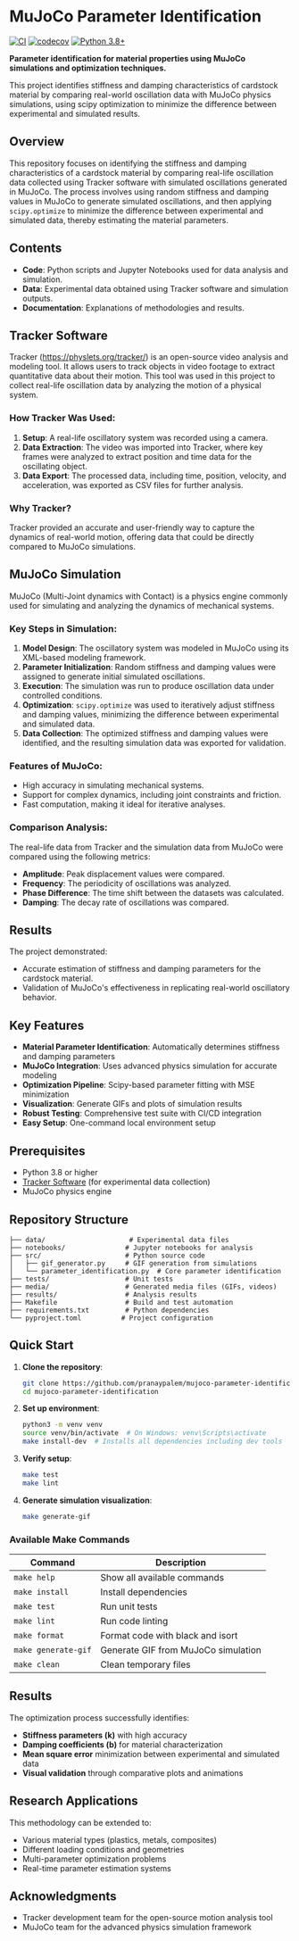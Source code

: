 # MuJoCo Parameter Identification

[![CI](https://github.com/pranaypalem/mujoco-parameter-identification/workflows/CI/badge.svg)](https://github.com/pranaypalem/mujoco-parameter-identification/actions)
[![codecov](https://codecov.io/gh/pranaypalem/mujoco-parameter-identification/branch/main/graph/badge.svg)](https://codecov.io/gh/pranaypalem/mujoco-parameter-identification)
[![Python 3.8+](https://img.shields.io/badge/python-3.8+-blue.svg)](https://www.python.org/downloads/)

**Parameter identification for material properties using MuJoCo simulations and optimization techniques.**

This project identifies stiffness and damping characteristics of cardstock material by comparing real-world oscillation data with MuJoCo physics simulations, using scipy optimization to minimize the difference between experimental and simulated results.

## Overview

This repository focuses on identifying the stiffness and damping characteristics of a cardstock material by comparing real-life oscillation data collected using Tracker software with simulated oscillations generated in MuJoCo. The process involves using random stiffness and damping values in MuJoCo to generate simulated oscillations, and then applying `scipy.optimize` to minimize the difference between experimental and simulated data, thereby estimating the material parameters.

## Contents

- **Code**: Python scripts and Jupyter Notebooks used for data analysis and simulation.
- **Data**: Experimental data obtained using Tracker software and simulation outputs.
- **Documentation**: Explanations of methodologies and results.

## Tracker Software

Tracker (https://physlets.org/tracker/) is an open-source video analysis and modeling tool. It allows users to track objects in video footage to extract quantitative data about their motion. This tool was used in this project to collect real-life oscillation data by analyzing the motion of a physical system.

### How Tracker Was Used:
1. **Setup**: A real-life oscillatory system was recorded using a camera.
2. **Data Extraction**: The video was imported into Tracker, where key frames were analyzed to extract position and time data for the oscillating object.
3. **Data Export**: The processed data, including time, position, velocity, and acceleration, was exported as CSV files for further analysis.

### Why Tracker?

Tracker provided an accurate and user-friendly way to capture the dynamics of real-world motion, offering data that could be directly compared to MuJoCo simulations.

## MuJoCo Simulation

MuJoCo (Multi-Joint dynamics with Contact) is a physics engine commonly used for simulating and analyzing the dynamics of mechanical systems.

### Key Steps in Simulation:
1. **Model Design**: The oscillatory system was modeled in MuJoCo using its XML-based modeling framework.
2. **Parameter Initialization**: Random stiffness and damping values were assigned to generate initial simulated oscillations.
3. **Execution**: The simulation was run to produce oscillation data under controlled conditions.
4. **Optimization**: `scipy.optimize` was used to iteratively adjust stiffness and damping values, minimizing the difference between experimental and simulated data.
5. **Data Collection**: The optimized stiffness and damping values were identified, and the resulting simulation data was exported for validation.

### Features of MuJoCo:
- High accuracy in simulating mechanical systems.
- Support for complex dynamics, including joint constraints and friction.
- Fast computation, making it ideal for iterative analyses.

### Comparison Analysis:

The real-life data from Tracker and the simulation data from MuJoCo were compared using the following metrics:
- **Amplitude**: Peak displacement values were compared.
- **Frequency**: The periodicity of oscillations was analyzed.
- **Phase Difference**: The time shift between the datasets was calculated.
- **Damping**: The decay rate of oscillations was compared.

## Results

The project demonstrated:
- Accurate estimation of stiffness and damping parameters for the cardstock material.
- Validation of MuJoCo's effectiveness in replicating real-world oscillatory behavior.

## Key Features

- **Material Parameter Identification**: Automatically determines stiffness and damping parameters
- **MuJoCo Integration**: Uses advanced physics simulation for accurate modeling  
- **Optimization Pipeline**: Scipy-based parameter fitting with MSE minimization
- **Visualization**: Generate GIFs and plots of simulation results
- **Robust Testing**: Comprehensive test suite with CI/CD integration
- **Easy Setup**: One-command local environment setup

## Prerequisites

- Python 3.8 or higher
- [Tracker Software](https://physlets.org/tracker/) (for experimental data collection)
- MuJoCo physics engine

## Repository Structure

```
├── data/                     # Experimental data files
├── notebooks/               # Jupyter notebooks for analysis
├── src/                     # Python source code
│   ├── gif_generator.py     # GIF generation from simulations
│   └── parameter_identification.py  # Core parameter identification
├── tests/                   # Unit tests
├── media/                   # Generated media files (GIFs, videos)
├── results/                 # Analysis results
├── Makefile                 # Build and test automation
├── requirements.txt         # Python dependencies
└── pyproject.toml          # Project configuration
```

## Quick Start

1. **Clone the repository**:
   ```bash
   git clone https://github.com/pranaypalem/mujoco-parameter-identification.git
   cd mujoco-parameter-identification
   ```

2. **Set up environment**:
   ```bash
   python3 -m venv venv
   source venv/bin/activate  # On Windows: venv\Scripts\activate
   make install-dev  # Installs all dependencies including dev tools
   ```

3. **Verify setup**:
   ```bash
   make test
   make lint
   ```

4. **Generate simulation visualization**:
   ```bash
   make generate-gif
   ```

### Available Make Commands

| Command | Description |
|---------|-------------|
| `make help` | Show all available commands |
| `make install` | Install dependencies |
| `make test` | Run unit tests |
| `make lint` | Run code linting |
| `make format` | Format code with black and isort |
| `make generate-gif` | Generate GIF from MuJoCo simulation |
| `make clean` | Clean temporary files |

## Results

The optimization process successfully identifies:
- **Stiffness parameters (k)** with high accuracy
- **Damping coefficients (b)** for material characterization  
- **Mean square error** minimization between experimental and simulated data
- **Visual validation** through comparative plots and animations

## Research Applications

This methodology can be extended to:
- Various material types (plastics, metals, composites)
- Different loading conditions and geometries
- Multi-parameter optimization problems
- Real-time parameter estimation systems

## Acknowledgments

- Tracker development team for the open-source motion analysis tool
- MuJoCo team for the advanced physics simulation framework


